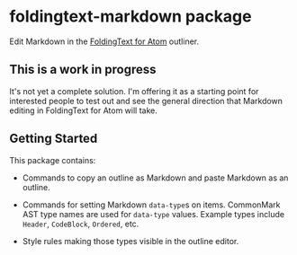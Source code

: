 # foldingtext-markdown package

Edit Markdown in the [FoldingText for Atom](https://atom.io/packages/foldingtext-for-atom) outliner.

## This is a work in progress

It's not yet a complete solution. I'm offering it as a starting point for interested people to test out and see the general direction that Markdown editing in FoldingText for Atom will take.

## Getting Started

This package contains:

- Commands to copy an outline as Markdown and paste Markdown as an outline.

- Commands for setting Markdown `data-type`s on items. CommonMark AST type names are used for `data-type` values. Example types include `Header`, `CodeBlock`, `Ordered`, etc.

- Style rules making those types visible in the outline editor.

